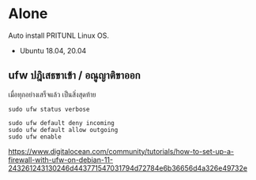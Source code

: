 # Alone
Auto install PRITUNL Linux OS.

* Ubuntu  18.04, 20.04


## ufw ปฎิเสธขาเข้า / อณูญาติขาออก

เมื่อทุกอย่างเสร็จแล้ว เป็นสิ่งสุดท้าย

```
sudo ufw status verbose
```
```
sudo ufw default deny incoming
sudo ufw default allow outgoing
sudo ufw enable
```

https://www.digitalocean.com/community/tutorials/how-to-set-up-a-firewall-with-ufw-on-debian-11-243261243130246d443771547031794d72784e6b36656d4a326e49732e
